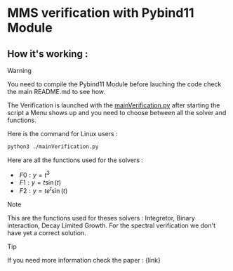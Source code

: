 # MMS verification with Pybind11 Module

## How it's working : 

> [!WARNING]  
> You need to compile the Pybind11 Module before lauching the code check the main README.md to see how.
> 

The Verification is launched with the <u>mainVerification.py</u> after starting the script a Menu shows up and you need to choose between all the solver and functions. 

Here is the command for Linux users : 
```bash
python3 ./mainVerification.py
```
Here are all the functions used for the solvers : 

- $\ F0: y = t^3$
- $\ F1: y = t \sin(t)$
- $\ F2: y = t  e^t \sin(t)$

> [!NOTE] 
> This are the functions used for theses solvers : Integretor, Binary interaction, Decay Limited Growth. For the spectral verification we don't have yet a correct solution. 

> [!TIP]
> If you need more information check the paper : {link}
